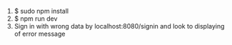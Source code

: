 1. $ sudo npm install
2. $ npm run dev 
3. Sign in with wrong data by localhost:8080/signin and look to displaying of error message  
